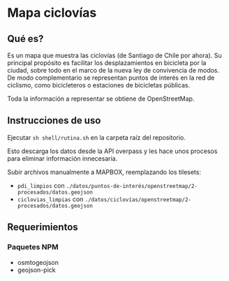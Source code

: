 # Mapa ciclovías

## Qué es?

Es un mapa que muestra las ciclovías (de Santiago de Chile por ahora). Su principal propósito es facilitar los desplazamientos en bicicleta por la ciudad, sobre todo en el marco de la nueva ley de convivencia de modos. De modo complementario se representan puntos de interés en la red de ciclismo, como bicicleteros o estaciones de bicicletas públicas.

Toda la información a representar se obtiene de OpenStreetMap.

## Instrucciones de uso

Ejecutar `sh shell/rutina.sh` en la carpeta raíz del repositorio.

Esto descarga los datos desde la API overpass y les hace unos procesos para eliminar información innecesaria.

Subir archivos manualmente a MAPBOX, reemplazando los tilesets:

- `pdi_limpios` con `./datos/puntos-de-interés/openstreetmap/2-procesados/datos.geojson`
- `ciclovias_limpias` con `./datos/ciclovías/openstreetmap/2-procesados/datos.geojson`

## Requerimientos

### Paquetes NPM

- osmtogeojson
- geojson-pick